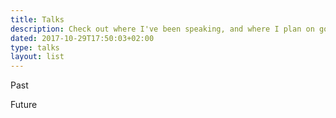 ```yaml
---
title: Talks
description: Check out where I've been speaking, and where I plan on going next!
dated: 2017-10-29T17:50:03+02:00
type: talks
layout: list
---
```


<p>Past</p> 
<p>Future</p> 